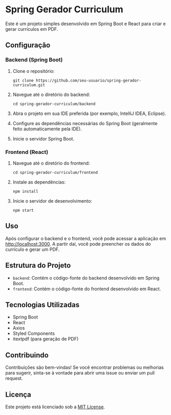 # Spring Gerador Curriculum

Este é um projeto simples desenvolvido em Spring Boot e React para criar e gerar currículos em PDF.

## Configuração

### Backend (Spring Boot)

1. Clone o repositório:

    ```
    git clone https://github.com/seu-usuario/spring-gerador-curriculum.git
    ```

2. Navegue até o diretório do backend:

    ```
    cd spring-gerador-curriculum/backend
    ```

3. Abra o projeto em sua IDE preferida (por exemplo, IntelliJ IDEA, Eclipse).

4. Configure as dependências necessárias do Spring Boot (geralmente feito automaticamente pela IDE).

5. Inicie o servidor Spring Boot.

### Frontend (React)

1. Navegue até o diretório do frontend:

    ```
    cd spring-gerador-curriculum/frontend
    ```

2. Instale as dependências:

    ```
    npm install
    ```

3. Inicie o servidor de desenvolvimento:

    ```
    npm start
    ```

## Uso

Após configurar o backend e o frontend, você pode acessar a aplicação em [http://localhost:3000](http://localhost:3000). A partir daí, você pode preencher os dados do currículo e gerar um PDF.

## Estrutura do Projeto

- `backend`: Contém o código-fonte do backend desenvolvido em Spring Boot.
- `frontend`: Contém o código-fonte do frontend desenvolvido em React.

## Tecnologias Utilizadas

- Spring Boot
- React
- Axios
- Styled Components
- itextpdf (para geração de PDF)

## Contribuindo

Contribuições são bem-vindas! Se você encontrar problemas ou melhorias para sugerir, sinta-se à vontade para abrir uma issue ou enviar um pull request.

## Licença

Este projeto está licenciado sob a [MIT License](backend/LICENSE).
